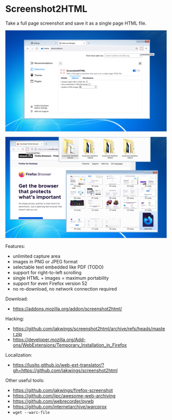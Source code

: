 Screenshot2HTML
=================

Take a full page screenshot and save it as a single page HTML file.

![demo 1](.github/demo-1.jpg)

![demo 2](.github/demo-2.jpg)

Features:
- unlimited capture area
- images in PNG or JPEG format
- selectable text embedded like PDF (TODO)
- support for right-to-left scrolling
- single HTML + images = maximum portability
- support for even Firefox version 52
- no re-download, no network connection required

Download:
- https://addons.mozilla.org/addon/screenshot2html/

Hacking:
- https://github.com/jakwings/screenshot2html/archive/refs/heads/master.zip
- https://developer.mozilla.org/Add-ons/WebExtensions/Temporary_Installation_in_Firefox

Localization:
- https://lusito.github.io/web-ext-translator/?gh=https://github.com/jakwings/screenshot2html

Other useful tools:
- https://github.com/jakwings/firefox-screenshot
- https://github.com/iipc/awesome-web-archiving
- https://github.com/webrecorder/pywb
- https://github.com/internetarchive/warcprox
- `wget --warc-file`
